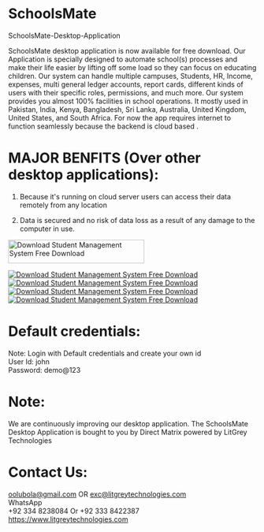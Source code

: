 # SchoolsMate
SchoolsMate-Desktop-Application

SchoolsMate desktop application is now available for free download. Our Application is specially designed to automate school(s) processes and make their life easier by lifting off some load so they can focus on educating children. Our system can handle multiple campuses, Students, HR, Income, expenses, multi general ledger accounts, report cards, different kinds of users with their specific roles, permissions, and much more. Our system provides you almost 100% facilities in school operations. It mostly used in Pakistan, India, Kenya, Bangladesh, Sri Lanka, Australia, United Kingdom, United States, and South Africa. For now the app requires internet to function seamlessly because the backend is cloud based .

# MAJOR BENFITS (Over other desktop applications):

1. Because it's running on cloud server users can access their data remotely from any location 

2. Data is secured and no risk of data loss as a result of any damage to the computer in use.



<a href="https://sourceforge.net/projects/student-management-system-free/files/latest/download"><img alt="Download Student Management System Free Download" src="https://a.fsdn.com/con/app/sf-download-button" width=276 height=48 srcset="https://a.fsdn.com/con/app/sf-download-button?button_size=2x 2x"></a>
 
<a href="https://sourceforge.net/projects/student-management-system-free/files/latest/download"><img alt="Download Student Management System Free Download" src="https://img.shields.io/sourceforge/dm/student-management-system-free.svg" ></a> <a href="https://sourceforge.net/projects/student-management-system-free/files/latest/download"><img alt="Download Student Management System Free Download" src="https://img.shields.io/sourceforge/dw/student-management-system-free.svg" ></a> <a href="https://sourceforge.net/projects/student-management-system-free/files/latest/download"><img alt="Download Student Management System Free Download" src="https://img.shields.io/sourceforge/dd/student-management-system-free.svg" ></a> <a href="https://sourceforge.net/projects/student-management-system-free/files/latest/download"><img alt="Download Student Management System Free Download" src="https://img.shields.io/sourceforge/dt/student-management-system-free.svg" ></a> 

# Default credentials:<br/>
Note: Login with Default credentials and create your own id<br/>
User Id: john<br/>
Password: demo@123<br/>


# Note:<br/>
We are continuously improving our desktop application. The SchoolsMate Desktop Application is bought to you by Direct Matrix powered by LitGrey Technologies




# Contact Us:<br/>
oolubola@gmail.com  OR 
 exc@litgreytechnologies.com<br/>
WhatsApp<br/>
+92 334 8238084 Or +92 333 8422387<br/>
https://www.litgreytechnologies.com


<br/>





